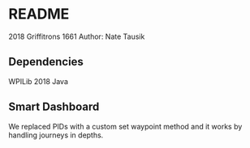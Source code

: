 # README

2018 Griffitrons 1661
Author: Nate Tausik
## Dependencies

WPILib 2018
Java
## Smart Dashboard

We replaced PIDs with a custom set waypoint method and it works by handling journeys in depths.

